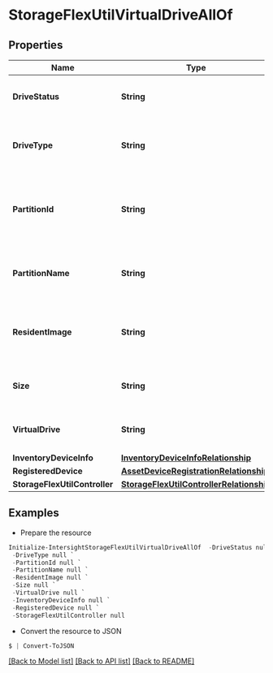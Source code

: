 # StorageFlexUtilVirtualDriveAllOf
## Properties

Name | Type | Description | Notes
------------ | ------------- | ------------- | -------------
**DriveStatus** | **String** | Status of the Flex Util virtual drive. | [optional] 
**DriveType** | **String** | Type of virtual drive managed by flex util controller. | [optional] 
**PartitionId** | **String** | Disk Partition Id of virtual drive managed by flex util controller. | [optional] 
**PartitionName** | **String** | Partition name of the Flex Util virtual drive. | [optional] 
**ResidentImage** | **String** | The resident image on the flex util virtual Drive. | [optional] 
**Size** | **String** | Size of the Flex Util virtual drive. | [optional] 
**VirtualDrive** | **String** | Virtual drive on the Flex Util controller. | [optional] 
**InventoryDeviceInfo** | [**InventoryDeviceInfoRelationship**](InventoryDeviceInfoRelationship.md) |  | [optional] 
**RegisteredDevice** | [**AssetDeviceRegistrationRelationship**](AssetDeviceRegistrationRelationship.md) |  | [optional] 
**StorageFlexUtilController** | [**StorageFlexUtilControllerRelationship**](StorageFlexUtilControllerRelationship.md) |  | [optional] 

## Examples

- Prepare the resource
```powershell
Initialize-IntersightStorageFlexUtilVirtualDriveAllOf  -DriveStatus null `
 -DriveType null `
 -PartitionId null `
 -PartitionName null `
 -ResidentImage null `
 -Size null `
 -VirtualDrive null `
 -InventoryDeviceInfo null `
 -RegisteredDevice null `
 -StorageFlexUtilController null
```

- Convert the resource to JSON
```powershell
$ | Convert-ToJSON
```

[[Back to Model list]](../README.md#documentation-for-models) [[Back to API list]](../README.md#documentation-for-api-endpoints) [[Back to README]](../README.md)

